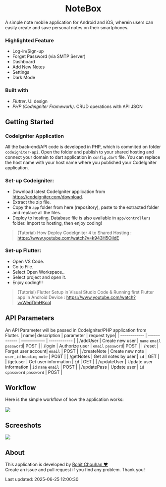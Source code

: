 <h1  align="center" >NoteBox</h1>
A simple note mobile application for Android and iOS, wherein users can easily create and save personal notes on their smartphones.

### Highlighted Feature
- Log-in/Sign-up
- Forget Password (via SMTP Server)
- Dashboard
- Add New Notes
- Settings
- Dark Mode

### Built with
- *Flutter*. UI design
- *PHP (CodeIgniter Framework)*. CRUD operations with API JSON

## Getting Started

### CodeIgniter Application
All the back-end/API code is developed in PHP, which is commited on folder `codeigniter-api`. Open the folder and publish to your shared hosting and connect your domain to dart application in `config.dart` file. You can replace the host name with your host name where you published your CodeIgniter application.

### Set-up Codeigniter:
- Download latest CodeIgniter application from https://codeigniter.com/download.
- Extract the zip file.
- Copy the `app` folder from here (repository), paste to the extracted folder and replace all the files.
- Deploy to hosting. Database file is also available in `app/controllers` folder. Import to hosting, then enjoy coding!

> (Tutorial) How Deploy CodeIgniter 4 to Shared Hosting : https://www.youtube.com/watch?v=k943H5OiIdE

### Set-up Flutter:
- Open VS Code.
- Go to File.
- Select Open Workspace..
- Select project and open it.
- Enjoy coding!!!

> (Tutorial) Flutter Setup in Visual Studio Code & Running first Flutter app in Android Device : https://www.youtube.com/watch?v=WepTtmHKcoI

## API Parameters
An API Parameter will be passed in CodeIgniter/PHP application from Flutter.
|   name| description  | parameter   | request type|
| ------------ | ------------ | ------------ | ------------ |
|   /addUser |  Create new user |  `name` `email` `password`| POST |
|   /login |  Authorize user |  `email` `password`| POST |
|   /reset |  Forget user account|  `email` | POST |
|   /createNote |  Create new note |  `user_id` `heading`  `note` | POST |
|   /getNotes |  Get all notes by user |  `id` | GET |
|   /getuser |  Get user information |  `id` | GET |
|   /updateUser |  Update user information |  `id` `name` `email` | POST |
|   /updatePass |  Update user |  `id` `cpassword` `password` | POST |

## Workflow
Here is the simple workflow of how the application works:<br><br>
<img src="https://raw.githubusercontent.com/rohit-chouhan/notebox-flutter-application/main/dartapp.jpg"/>

## Screeshots
<img src="https://raw.githubusercontent.com/rohit-chouhan/notebox-flutter-application/main/screenshots.jpg"/>

## About
This application is developed by <a href="https://www.linkedin.com/in/itsrohitchouhan/">Rohit Chouhan ❤️</a><br>
Create an issue and pull request if you find any problem. Thank you!


Last updated: 2025-06-25 12:00:30